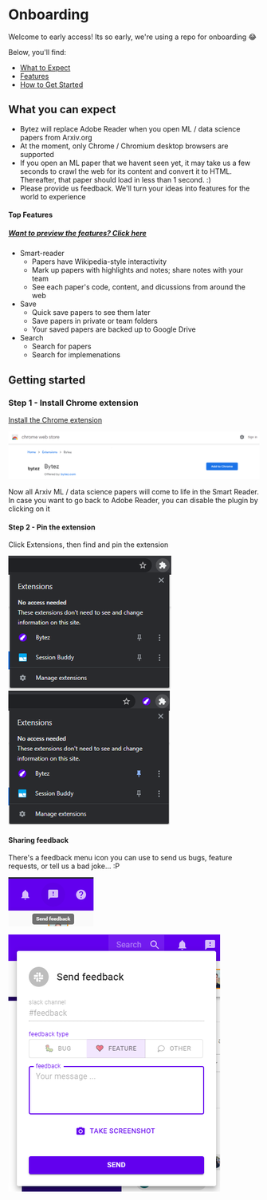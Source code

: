 # Onboarding
Welcome to early access! Its so early, we're using a repo for onboarding 😂

Below, you'll find: 
* [What to Expect](#What-you-can-expect)
* [Features](#top-features)
* [How to Get Started](#Getting-started) 

## What you can expect
* Bytez will replace Adobe Reader when you open ML / data science papers from Arxiv.org
* At the moment, only Chrome / Chromium desktop browsers are supported
* If you open an ML paper that we havent seen yet, it may take us a few seconds to crawl the web for its content and convert it to HTML. Thereafter, that paper should load in less than 1 second. :)
* Please provide us feedback. We'll turn your ideas into features for the world to experience

#### Top Features
##### [Want to preview the features? Click here](https://bytez.com/read/arxiv/1706.03762/tour)

* Smart-reader
  * Papers have Wikipedia-style interactivity
  * Mark up papers with highlights and notes; share notes with your team
  * See each paper's code, content, and dicussions from around the web
* Save
  * Quick save papers to see them later
  * Save papers in private or team folders
  * Your saved papers are backed up to Google Drive
* Search
  * Search for papers
  * Search for implemenations


## Getting started


### Step 1 - Install Chrome extension
[Install the Chrome extension](https://chrome.google.com/webstore/detail/bytez/bpmfhekkemkklhccdjkeokildopbneni)

![Install](webstore.png "Install")

Now all Arxiv ML / data science papers will come to life in the Smart Reader. In case you want to go back to Adobe Reader, you can disable the plugin by clicking on it

#### Step 2 - Pin the extension
Click Extensions, then find and pin the extension

![Unpinned](/unpinnned.png "Unpinned")
![Pinned](/pinned.png "Pinned")


#### Sharing feedback
There's a feedback menu icon you can use to send us bugs, feature requests, or tell us a bad joke... :P


![Feedback button](feedback.png "Feedback button")

![Send feedback](feedback-open.png "Feedback dialog")


